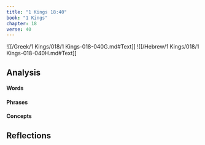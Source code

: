 ```yaml
---
title: "1 Kings 18:40"
book: "1 Kings"
chapter: 18
verse: 40
---
```

![[/Greek/1 Kings/018/1 Kings-018-040G.md#Text]]
![[/Hebrew/1 Kings/018/1 Kings-018-040H.md#Text]]

## Analysis

#### Words

#### Phrases

#### Concepts

## Reflections
